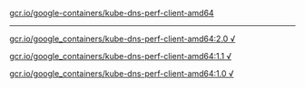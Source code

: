 [gcr.io/google-containers/kube-dns-perf-client-amd64](https://hub.docker.com/r/sqeven/kube-dns-perf-client-amd64/tags/) 

----
[gcr.io/google_containers/kube-dns-perf-client-amd64:2.0 √](https://hub.docker.com/r/sqeven/kube-dns-perf-client-amd64/tags/)

[gcr.io/google_containers/kube-dns-perf-client-amd64:1.1 √](https://hub.docker.com/r/sqeven/kube-dns-perf-client-amd64/tags/)

[gcr.io/google_containers/kube-dns-perf-client-amd64:1.0 √](https://hub.docker.com/r/sqeven/kube-dns-perf-client-amd64/tags/)

